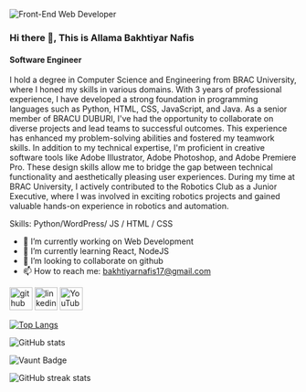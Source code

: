 ![Front-End Web Developer](https://media.licdn.com/dms/image/v2/D5616AQG3GxGMv8fSHQ/profile-displaybackgroundimage-shrink_350_1400/profile-displaybackgroundimage-shrink_350_1400/0/1730833075072?e=1736380800&v=beta&t=YEzt27_wVFz3hMIZRRHBN7PmT72n63DaXYZeqRNO500)

### Hi there 👋, This is Allama Bakhtiyar Nafis
#### Software Engineer

I hold a degree in Computer Science and Engineering from BRAC University, where I honed my skills in various domains. With 3 years of professional experience, I have developed a strong foundation in programming languages such as Python, HTML, CSS, JavaScript, and Java. As a senior member of BRACU DUBURI, I've had the opportunity to collaborate on diverse projects and lead teams to successful outcomes. This experience has enhanced my problem-solving abilities and fostered my teamwork skills. In addition to my technical expertise, I'm proficient in creative software tools like Adobe Illustrator, Adobe Photoshop, and Adobe Premiere Pro. These design skills allow me to bridge the gap between technical functionality and aesthetically pleasing user experiences. During my time at BRAC University, I actively contributed to the Robotics Club as a Junior Executive, where I was involved in exciting robotics projects and gained valuable hands-on experience in robotics and automation. 

Skills: Python/WordPress/ JS / HTML / CSS

- 🔭 I’m currently working on Web Development 
- 🌱 I’m currently learning React, NodeJS 
- 👯 I’m looking to collaborate on github 
- 📫 How to reach me: bakhtiyarnafis17@gmail.com 


[<img src='https://cdn.jsdelivr.net/npm/simple-icons@3.0.1/icons/github.svg' alt='github' height='40'>](https://github.com/abnafis17)  [<img src='https://cdn.jsdelivr.net/npm/simple-icons@3.0.1/icons/linkedin.svg' alt='linkedin' height='40'>](https://www.linkedin.com/in/https://www.linkedin.com/in/bakhtiyar-nafis-747616189//)  [<img src='https://cdn.jsdelivr.net/npm/simple-icons@3.0.1/icons/youtube.svg' alt='YouTube' height='40'>](https://www.youtube.com/channel/UCr1F7kuVlds-414lV3inkTg)  

[![Top Langs](https://github-readme-stats.vercel.app/api/top-langs/?username=abnafis17)](https://github.com/anuraghazra/github-readme-stats)

![GitHub stats](https://github-readme-stats.vercel.app/api?username=abnafis17&show_icons=true)  

![Vaunt Badge](https://api.vaunt.dev/v1/github/entities/abnafis17/contributions?format=svg&private=false)  

![GitHub streak stats](https://streak-stats.demolab.com/?user=abnafis17)  

